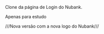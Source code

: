 Clone da página de Login do Nubank.

Apenas para estudo


///Nova versão com a nova logo do Nubank///